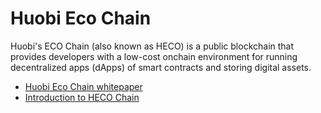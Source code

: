# Huobi Eco Chain

Huobi's ECO Chain (also known as HECO) is a public blockchain that provides developers with a low-cost onchain environment for running decentralized apps (dApps) of smart contracts and storing digital assets.

- [Huobi Eco Chain whitepaper](https://www.hecochain.com/developer.133bd45.pdf)
- [Introduction to HECO Chain](https://docs.hecochain.com/#/)
